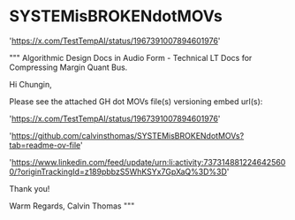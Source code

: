 # SYSTEMisBROKENdotMOVs
'https://x.com/TestTempAI/status/1967391007894601976'


"""
Algorithmic Design Docs in Audio Form - Technical LT Docs for Compressing Margin Quant Bus.

Hi Chungin,

Please see the attached GH dot MOVs file(s) versioning embed url(s):

'https://x.com/TestTempAI/status/1967391007894601976'

'https://github.com/calvinsthomas/SYSTEMisBROKENdotMOVs?tab=readme-ov-file'

'https://www.linkedin.com/feed/update/urn:li:activity:7373148812246425600/?originTrackingId=z189pbbzS5WhKSYx7GpXaQ%3D%3D'

Thank you!

Warm Regards,
Calvin Thomas
"""
